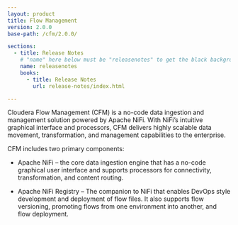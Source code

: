 ```yaml
---
layout: product
title: Flow Management
version: 2.0.0
base-path: /cfm/2.0.0/

sections:
  - title: Release Notes
    # "name" here below must be "releasenotes" to get the black background
    name: releasenotes
    books:
      - title: Release Notes
        url: release-notes/index.html

---
```


Cloudera Flow Management (CFM) is a no-code data ingestion and management solution powered by Apache NiFi. With NiFi’s intuitive graphical interface and processors, CFM delivers highly scalable data movement, transformation, and management capabilities to the enterprise.

CFM includes two primary components:

- Apache NiFi – the core data ingestion engine that has a no-code graphical user interface and supports processors for connectivity, transformation, and content routing.

- Apache NiFi Registry – The companion to NiFi that enables DevOps style development and deployment of flow files. It also supports flow versioning, promoting flows from one environment into another, and flow deployment.
